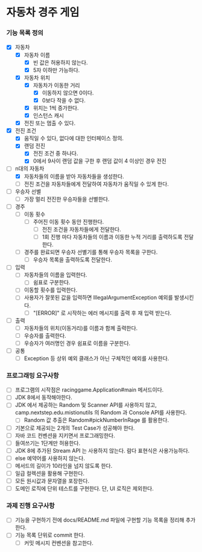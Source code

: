 # 자동차 경주 게임

### 기능 목록 정의
- [x] 자동차
  - [x] 자동차 이름
    - [x] 빈 값은 허용하지 않는다.
    - [x] 5자 이하만 가능하다.
  - [x] 자동차 위치
    - [x] 자동차가 이동한 거리
      - [x] 이동하지 않으면 0이다.
      - [x] 0보다 작을 수 없다.
    - [x] 위치는 1씩 증가한다.
    - [x] 인스턴스 캐시
  - [x] 전진 또는 멈출 수 있다.
- [x] 전진 조건
  - [x] 움직일 수 있다, 없다에 대한 인터페이스 정의.
  - [x] 랜덤 전진
    - [x] 전진 조건 중 하나다.
    - [x] 0에서 9사이 랜덤 값을 구한 후 랜덤 값이 4 이상인 경우 전진
- [ ] n대의 자동차
  - [x] 자동차들의 이름을 받아 자동차들을 생성한다.
  - [ ] 전진 조건을 자동차들에게 전달하여 자동차가 움직일 수 있게 한다.  
- [ ] 우승자 선별
  - [ ] 가장 멀리 전진한 우승자들을 선별한다.
- [ ] 경주
  - [ ] 이동 횟수
    - [ ] 주어진 이동 횟수 동안 진행한다.
      - [ ] 전진 조건을 자동차들에게 전달한다.
      - [ ] 1회 진행 마다 자동차들의 이름과 이동한 누적 거리를 출력하도록 전달한다.
  - [ ] 경주를 완료되면 우승자 선별기를 통해 우승자 목록을 구한다.
    - [ ] 우승자 목록을 출력하도록 전달한다.
- [ ] 입력
  - [ ] 자동차들의 이름을 입력한다.
    - [ ] 쉼표로 구분한다.
  - [ ] 이동할 횟수를 입력한다.
  - [ ] 사용자가 잘못된 값을 입력하면 IllegalArgumentException 예외를 발생시킨다.
    - [ ] "[ERROR]" 로 시작하는 에러 메시지를 출력 후 재 입력 받는다.
- [ ] 출력
  - [ ] 자동차들의 위치(이동거리)를 이름과 함께 출력한다.
  - [ ] 우승자를 출력한다.
  - [ ] 우승자가 여러명인 경우 쉼표로 이름을 구분한다.
- [ ] 공통
  - [ ] Exception 등 상위 예외 클래스가 아닌 구체적인 예외를 사용한다.

### 프로그래밍 요구사항
- [ ] 프로그램의 시작점은 racinggame.Application#main 메서드이다.
- [ ] JDK 8에서 동작해야한다.
- [ ] JDK 에서 제공하는 Random 및 Scanner API를 사용하지 않고, camp.nextstep.edu.mistionutils 의 Random 과 Console API를 사용한다.
  - [ ] Random 값 추출은 Random#pickNumberInRage 를 활용한다.
- [ ] 기본으로 제공되는 2개의 Test Case가 성공해야 한다.
- [ ] 자바 코드 컨벤션을 지키면서 프로그래밍한다.
- [ ] 들여쓰기는 1단계만 허용한다.
- [ ] JDK 8에 추가된 Stream API 는 사용하지 않는다. 람다 표현식은 사용가능하다.
- [ ] else 예약어를 사용하지 않는다.
- [ ] 메서드의 길이가 10라인을 넘지 않도록 한다.
- [ ] 일급 컬렉션을 활용해 구현한다.
- [ ] 모든 원시값과 문자열을 포장한다.
- [ ] 도메인 로직에 단위 테스트를 구현한다. 단, UI 로직은 제외한다.

### 과제 진행 요구사항
- [ ] 기능을 구현하기 전에 docs/README.md 파일에 구현할 기능 목록을 정리해 추가한다.
- [ ] 기능 목록 단위로 commit 한다. 
    - [ ] 커밋 메시지 컨벤션을 참고한다.
